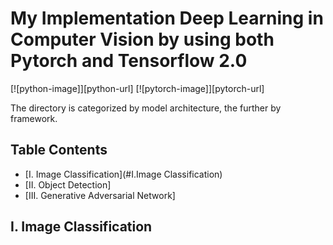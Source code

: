 # My Implementation Deep Learning in Computer Vision by using both Pytorch and Tensorflow 2.0

[![python-image]][python-url]
[![pytorch-image]][pytorch-url]


The directory is categorized by model architecture, the further by framework. 

## Table Contents
* [I. Image Classification](#I.Image Classification)
* [II. Object Detection]
* [III. Generative Adversarial Network]

## I. Image Classification
